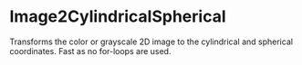 # Image2CylindricalSpherical
Transforms the color or grayscale 2D image to the cylindrical and spherical coordinates. Fast as no for-loops are used.
